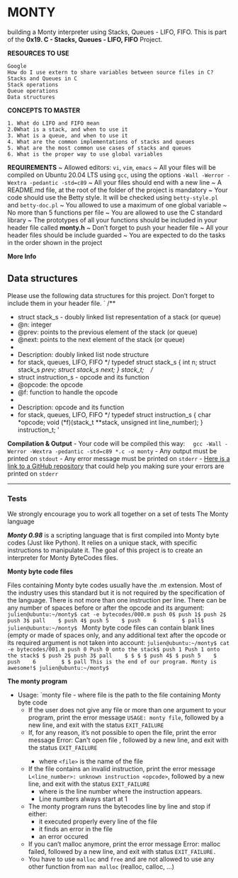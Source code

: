 # MONTY
building a Monty interpreter using Stacks, Queues - LIFO, FIFO.
This is part of the __0x19. C - Stacks, Queues - LIFO, FIFO__ Project.

__RESOURCES TO USE__

    Google
    How do I use extern to share variables between source files in C?
    Stacks and Queues in C
    Stack operations
    Queue operations
    Data structures


__CONCEPTS TO MASTER__

    1. What do LIFO and FIFO mean
    2.0What is a stack, and when to use it
    3. What is a queue, and when to use it
    4. What are the common implementations of stacks and queues
    5. What are the most common use cases of stacks and queues
    6. What is the proper way to use global variables

__REQUIREMENTS__
    ~ Allowed editors: `vi`, `vim`, `emacs`
    ~ All your files will be compiled on Ubuntu 20.04 LTS using `gcc`, using the options `-Wall -Werror -Wextra -pedantic -std=c89`
    ~ All your files should end with a new line
    ~ A README.md file, at the root of the folder of the project is mandatory
    ~ Your code should use the Betty style. It will be checked using `betty-style.pl` and `betty-doc.pl`
    ~ You allowed to use a maximum of one global variable
    ~ No more than 5 functions per file
    ~ You are allowed to use the C standard library
    ~ The prototypes of all your functions should be included in your header file called __monty.h__
    ~ Don’t forget to push your header file
    ~ All your header files should be include guarded
    ~ You are expected to do the tasks in the order shown in the project

__More Info__
## Data structures
Please use the following data structures for this project. Don’t forget to include them in your header file.
`
/**
 * struct stack_s - doubly linked list representation of a stack (or queue)
 * @n: integer
 * @prev: points to the previous element of the stack (or queue)
 * @next: points to the next element of the stack (or queue)
 *
 * Description: doubly linked list node structure
 * for stack, queues, LIFO, FIFO
 */
typedef struct stack_s
{
        int n;
        struct stack_s *prev;
        struct stack_s *next;
} stack_t;
`
`
/**
 * struct instruction_s - opcode and its function
 * @opcode: the opcode
 * @f: function to handle the opcode
 *
 * Description: opcode and its function
 * for stack, queues, LIFO, FIFO
 */
typedef struct instruction_s
{
        char *opcode;
        void (*f)(stack_t **stack, unsigned int line_number);
} instruction_t;
'


__Compilation & Output__
        - Your code will be compiled this way:
    `  gcc -Wall -Werror -Wextra -pedantic -std=c89 *.c -o monty`
        - Any output must be printed on `stdout`
        - Any error message must be printed on `stderr`
        - [Here is a link to a GitHub repository](https://github.com/sickill/stderred) that could help you making sure your errors are printed on `stderr`

* * *
### Tests

We strongly encourage you to work all together on a set of tests
The Monty language

***__Monty 0.98__*** is a scripting language that is first compiled into Monty byte codes (Just like Python). It relies on a unique stack, with specific instructions to manipulate it. The goal of this project is to create an interpreter for Monty ByteCodes files.

__Monty byte code files__

Files containing Monty byte codes usually have the .m extension. Most of the industry uses this standard but it is not required by the specification of the language. There is not more than one instruction per line. There can be any number of spaces before or after the opcode and its argument:
`julien@ubuntu:~/monty$ cat -e bytecodes/000.m
push 0$
push 1$
push 2$
  push 3$
                   pall    $
push 4$
    push 5    $
      push    6        $
pall$
julien@ubuntu:~/monty$
`
Monty byte code files can contain blank lines (empty or made of spaces only, and any additional text after the opcode or its required argument is not taken into account:
`julien@ubuntu:~/monty$ cat -e bytecodes/001.m
push 0 Push 0 onto the stack$
push 1 Push 1 onto the stack$
$
push 2$
  push 3$
                   pall    $
$
$
                           $
push 4$
$
    push 5    $
      push    6        $
$
pall This is the end of our program. Monty is awesome!$
julien@ubuntu:~/monty$`

__The monty program__
- Usage: `monty file
        - where file is the path to the file containing Monty byte code
    - If the user does not give any file or more than one argument to your program, print the error message `USAGE: monty file`, followed by a new line, and exit with the status `EXIT_FAILURE`
    - If, for any reason, it’s not possible to open the file, print the error message Error: Can't open file <file>, followed by a new line, and exit with the status `EXIT_FAILURE`
        - where `<file>` is the name of the file
    - If the file contains an invalid instruction, print the error message `L<line_number>: unknown instruction <opcode>`, followed by a new line, and exit with the status `EXIT_FAILURE`
        - where is the line number where the instruction appears.
        - Line numbers always start at 1
    - The monty program runs the bytecodes line by line and stop if either:
        - it executed properly every line of the file
        - it finds an error in the file
        - an error occured
    - If you can’t malloc anymore, print the error message Error: malloc failed, followed by a new line, and exit with status `EXIT_FAILURE.`
    - You have to use `malloc` and `free` and are not allowed to use any other function from `man malloc` (realloc, calloc, …)


